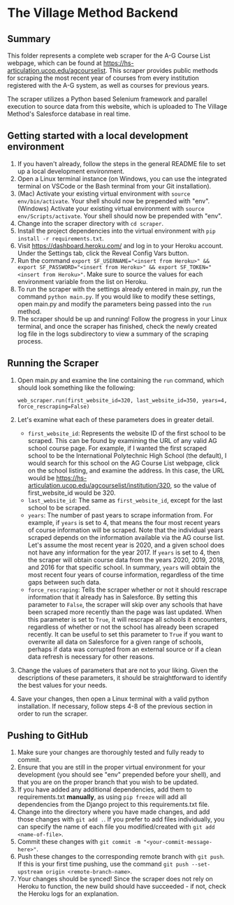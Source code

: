 # The Village Method Backend 

## Summary

This folder represents a complete web scraper for the A-G Course List webpage, which can be found at
https://hs-articulation.ucop.edu/agcourselist. This scraper provides public methods for scraping the most recent
year of courses from every institution registered with the A-G system, as well as courses for previous years.

The scraper utilizes a Python based Selenium framework and parallel execution to source data from this website, 
which is uploaded to The Village Method's Salesforce database in real time.

## Getting started with a local development environment 

1. If you haven't already, follow the steps in the general README file to set up a local development environment.
2. Open a Linux terminal instance (on Windows, you can use the integrated terminal on VSCode or the Bash terminal from your Git installation). 
3. (Mac) Activate your existing virtual environment with `source env/bin/activate`. Your shell should now be prepended with "env".  
   (Windows) Activate your existing virtual environment with `source env/Scripts/activate`. Your shell should now be prepended with "env".
4. Change into the scraper directory with `cd scraper`.
5. Install the project dependencies into the virtual environment with `pip install -r requirements.txt`.
6. Visit https://dashboard.heroku.com/ and log in to your Heroku account. Under the Settings tab, click the Reveal Config Vars button.
7. Run the command `export SF_USERNAME="<insert from Heroku>" && export SF_PASSWORD="<insert from Heroku>" && export SF_TOKEN="<insert from Heroku>"`. Make sure to source the values for each environment variable from the list on Heroku.
8. To run the scraper with the settings already entered in main.py, run the command `python main.py`. If you would like to modify these settings, open main.py and modify the parameters being passed into the `run` method.
9. The scraper should be up and running! Follow the progress in your Linux terminal, and once the scraper has finished, check the newly created log file in the logs subdirectory to view a summary of the scraping process.

## Running the Scraper

1. Open main.py and examine the line containing the `run` command, which should look something like the following:

   `web_scraper.run(first_website_id=320, last_website_id=350, years=4, force_rescraping=False)`

2. Let's examine what each of these parameters does in greater detail.  
   * `first_website_id`: Represents the website ID of the first school to be scraped. This can be found by examining the URL of any valid AG school course page. For example, if I wanted the first scraped school to be the International Polytechnic High School (the default), I would search for this school on the AG Course List webpage, click on the school listing, and examine the address. In this case, the URL would be https://hs-articulation.ucop.edu/agcourselist/institution/320, so the value of first_website_id would be 320.
   * `last_website_id`: The same as `first_website_id`, except for the last school to be scraped.
   * `years`: The number of past years to scrape information from. For example, if `years` is set to 4, that means the four most recent years of course information will be scraped. Note that the individual years scraped depends on the information available via the AG course list. Let's assume the most recent year is 2020, and a given school does not have any information for the year 2017. If `years` is set to 4, then the scraper will obtain course data from the years 2020, 2019, 2018, and 2016 for that specific school. In summary, `years` will obtain the most recent four years of course information, regardless of the time gaps between such data.
   * `force_rescraping`: Tells the scraper whether or not it should rescrape information that it already has in Salesforce. By setting this parameter to `False`, the scraper will skip over any schools that have been scraped more recently than the page was last updated. When this parameter is set to `True`, it will rescrape all schools it encounters, regardless of whether or not the school has already been scraped recently. It can be useful to set this parameter to `True` if you want to overwrite all data on Salesforce for a given range of schools, perhaps if data was corrupted from an external source or if a clean data refresh is necessary for other reasons.

3. Change the values of parameters that are not to your liking. Given the descriptions of these parameters, it should be straightforward to identify the best values for your needs.

4. Save your changes, then open a Linux terminal with a valid python installation. If necessary, follow steps 4-8 of the previous section in order to run the scraper.

## Pushing to GitHub

1. Make sure your changes are thoroughly tested and fully ready to commit.
2. Ensure that you are still in the proper virtual environment for your development (you should see "env" prepended before your shell), and that you are on the proper branch that you wish to be updated.
3. If you have added any additional dependencies, add them to requirements.txt **manually**, as using `pip freeze` will add all dependencies from the Django project to this requirements.txt file.
4. Change into the directory where you have made changes, and add those changes with `git add .`. If you prefer to add files individually, you can specify the name of each file you modified/created with `git add <name-of-file>`.
5. Commit these changes with `git commit -m "<your-commit-message-here>"`.
6. Push these changes to the corresponding remote branch with `git push`. If this is your first time pushing, use the command `git push --set-upstream origin <remote-branch-name>`.
7. Your changes should be synced! Since the scraper does not rely on Heroku to function, the new build should have succeeded - if not, check the Heroku logs for an explanation.
